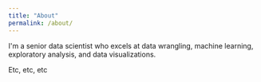 ```yaml
---
title: "About"
permalink: /about/
---
```


I'm a senior data scientist who excels at data wrangling, machine learning, exploratory analysis, and data visualizations.

Etc, etc, etc
